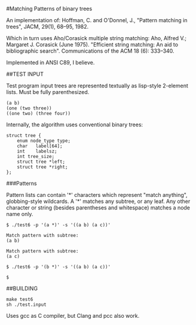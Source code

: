 #Matching Patterns of binary trees

An implementation of:
Hoffman, C. and O'Donnel, J., "Pattern matching in trees", JACM, 29(1), 68–95, 1982.

Which in turn uses Aho/Corasick multiple string matching:
Aho, Alfred V.; Margaret J. Corasick (June 1975).
"Efficient string matching: An aid to bibliographic search".
Communications of the ACM 18 (6): 333–340. 

Implemented in ANSI C89, I believe.

##TEST INPUT

Test program input trees are represented textually as lisp-style 2-element
lists.  Must be fully parenthesized.

    (a b)
    (one (two three))
    ((one two) (three four))

Internally, the algorithm uses conventional binary trees:

	struct tree {
		enum node_type type;
		char   label[64];
		int    labelsz;
		int tree_size;
		struct tree *left;
		struct tree *right;
	};


###Patterns

Pattern lists can contain '\*' characters which represent "match anything",
globbing-style wildcards.  A '\*' matches any subtree, or any leaf. Any other
character or string (besides parentheses and whitespace) matches a node name only.

	$ ./test6 -p '(a *)' -s '((a b) (a c))'
    
    Match pattern with subtree:
    (a b)
    
    Match pattern with subtree:
    (a c)

	$ ./test6 -p '(b *)' -s '((a b) (a c))'
    
    $

##BUILDING

    make test6
    sh ./test.input

Uses gcc as C compiler, but Clang and pcc also work.
